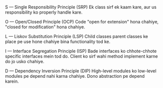 S — Single Responsibility Principle (SRP)
Ek class sirf ek kaam kare, aur us responsibility ko properly handle kare.

O — Open/Closed Principle (OCP)
Code "open for extension" hona chahiye, "closed for modification" hona chahiye.

L — Liskov Substitution Principle (LSP)
Child classes parent classes ke place pe use hone chahiye bina functionality tod ke.

I — Interface Segregation Principle (ISP)
Bade interfaces ko chhote-chhote specific interfaces mein tod do. Client ko sirf wahi method implement karne do jo usko chahiye.

D — Dependency Inversion Principle (DIP)
High-level modules ko low-level modules pe depend nahi karna chahiye. Dono abstraction pe depend karein.
